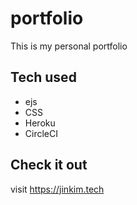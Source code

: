 # portfolio
This is my personal portfolio


## Tech used

* ejs
* CSS
* Heroku
* CircleCI

## Check it out
visit https://jinkim.tech

